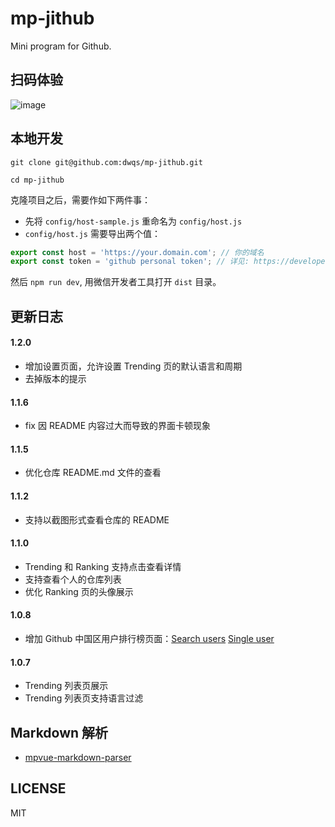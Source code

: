 # mp-jithub
Mini program for Github.

## 扫码体验
![image](https://user-images.githubusercontent.com/7871813/39956784-b3b978c0-5619-11e8-9bc4-658c8f2907e6.png)
## 本地开发
```
git clone git@github.com:dwqs/mp-jithub.git

cd mp-jithub
```

克隆项目之后，需要作如下两件事：

* 先将 `config/host-sample.js` 重命名为 `config/host.js`
* `config/host.js` 需要导出两个值：

```js
export const host = 'https://your.domain.com'; // 你的域名
export const token = 'github personal token'; // 详见: https://developer.github.com/v3/#rate-limiting
```

然后 `npm run dev`, 用微信开发者工具打开 `dist` 目录。
## 更新日志

#### 1.2.0
* 增加设置页面，允许设置 Trending 页的默认语言和周期
* 去掉版本的提示
#### 1.1.6
* fix 因 README 内容过大而导致的界面卡顿现象

#### 1.1.5
* 优化仓库 README.md 文件的查看

#### 1.1.2
* 支持以截图形式查看仓库的 README
#### 1.1.0

* Trending 和 Ranking 支持点击查看详情
* 支持查看个人的仓库列表
* 优化 Ranking 页的头像展示

#### 1.0.8
* 增加 Github 中国区用户排行榜页面：[Search users](https://developer.github.com/v3/search/#search-users) [Single user](https://developer.github.com/v3/users/#get-a-single-user)
#### 1.0.7
* Trending 列表页展示
* Trending 列表页支持语言过滤

## Markdown 解析
* [mpvue-markdown-parser](https://github.com/dwqs/mpvue-markdown-parser)

## LICENSE
MIT